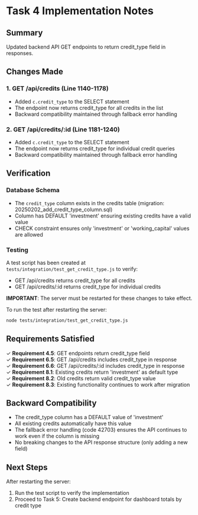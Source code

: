 # Task 4 Implementation Notes

## Summary
Updated backend API GET endpoints to return credit_type field in responses.

## Changes Made

### 1. GET /api/credits (Line 1140-1178)
- Added `c.credit_type` to the SELECT statement
- The endpoint now returns credit_type for all credits in the list
- Backward compatibility maintained through fallback error handling

### 2. GET /api/credits/:id (Line 1181-1240)
- Added `c.credit_type` to the SELECT statement  
- The endpoint now returns credit_type for individual credit queries
- Backward compatibility maintained through fallback error handling

## Verification

### Database Schema
- The `credit_type` column exists in the credits table (migration: 20250202_add_credit_type_column.sql)
- Column has DEFAULT 'investment' ensuring existing credits have a valid value
- CHECK constraint ensures only 'investment' or 'working_capital' values are allowed

### Testing
A test script has been created at `tests/integration/test_get_credit_type.js` to verify:
- GET /api/credits returns credit_type for all credits
- GET /api/credits/:id returns credit_type for individual credits

**IMPORTANT**: The server must be restarted for these changes to take effect.

To run the test after restarting the server:
```bash
node tests/integration/test_get_credit_type.js
```

## Requirements Satisfied

✓ **Requirement 4.5**: GET endpoints return credit_type field  
✓ **Requirement 6.5**: GET /api/credits includes credit_type in response  
✓ **Requirement 6.6**: GET /api/credits/:id includes credit_type in response  
✓ **Requirement 8.1**: Existing credits return 'investment' as default type  
✓ **Requirement 8.2**: Old credits return valid credit_type value  
✓ **Requirement 8.3**: Existing functionality continues to work after migration

## Backward Compatibility

- The credit_type column has a DEFAULT value of 'investment'
- All existing credits automatically have this value
- The fallback error handling (code 42703) ensures the API continues to work even if the column is missing
- No breaking changes to the API response structure (only adding a new field)

## Next Steps

After restarting the server:
1. Run the test script to verify the implementation
2. Proceed to Task 5: Create backend endpoint for dashboard totals by credit type
